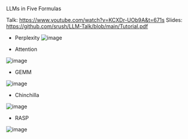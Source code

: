 LLMs in Five Formulas

Talk: https://www.youtube.com/watch?v=KCXDr-UOb9A&t=671s
Slides: https://github.com/srush/LLM-Talk/blob/main/Tutorial.pdf

* Perplexity
![image](https://github.com/srush/LLM-Talk/assets/35882/c6611109-4f7e-4730-9e3e-230c68a1ba71)

* Attention

![image](https://github.com/srush/LLM-Talk/assets/35882/ccf256b9-88fa-4742-8934-9506c94000d1)

* GEMM

![image](https://github.com/srush/LLM-Talk/assets/35882/cfb3e785-5a48-4dd3-a98f-2d522d3bcc8c)

* Chinchilla

![image](https://github.com/srush/LLM-Talk/assets/35882/88741c0a-bfc4-4bfd-98ac-3fd080c11dba)

* RASP

![image](https://github.com/srush/LLM-Talk/assets/35882/1b5b13bf-6be5-435b-b018-895d801439e9)

 
